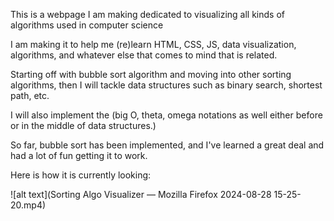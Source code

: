 This is a webpage I am making dedicated to visualizing all kinds of algorithms used in computer science

I am making it to help me (re)learn HTML, CSS, JS, data visualization, algorithms, and whatever else that comes to mind that is related.

Starting off with bubble sort algorithm and moving into other sorting algorithms, then I will tackle data structures such as binary search, shortest path, etc.

I will also implement the (big O, theta, omega notations as well either before or in the middle of data structures.)

So far, bubble sort has been implemented, and I've learned a great deal and had a lot of fun getting it to work.

Here is how it is currently looking:

![alt text](Sorting Algo Visualizer — Mozilla Firefox 2024-08-28 15-25-20.mp4)